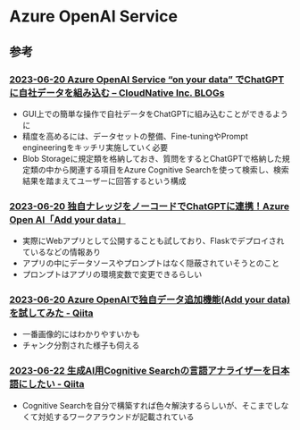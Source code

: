 # Azure OpenAI Service

## 参考

### [2023-06-20 Azure OpenAI Service “on your data” でChatGPTに自社データを組み込む – CloudNative Inc. BLOGs](https://blog.cloudnative.co.jp/17535/)

- GUI上での簡単な操作で自社データをChatGPTに組み込むことができるように
- 精度を高めるには、データセットの整備、Fine-tuningやPrompt engineeringをキッチリ実施していく必要
- Blob Storageに規定類を格納しておき、質問をするとChatGPTで格納した規定類の中から関連する項目をAzure Cognitive Searchを使って検索し、検索結果を踏まえてユーザーに回答するという構成

### [2023-06-20 独自ナレッジをノーコードでChatGPTに連携！Azure Open AI「Add your data」](https://zenn.dev/microsoft/articles/azure-openai-add-your-data)

- 実際にWebアプリとして公開することも試しており、Flaskでデプロイされているなどの情報あり
- アプリの中にデータソースやプロンプトはなく隠蔽されていそうとのこと
- プロンプトはアプリの環境変数で変更できるらしい

### [2023-06-20 Azure OpenAIで独自データ追加機能(Add your data)を試してみた - Qiita](https://qiita.com/tmiyata25/items/75a370154c28ee6c6983)

- 一番画像的にはわかりやすいかも
- チャンク分割された様子も伺える

### [2023-06-22 生成AI用Cognitive Searchの言語アナライザーを日本語にしたい - Qiita](https://qiita.com/tmiyata25/items/e8866dfed6dd4b9a02ad)

- Cognitive Searchを自分で構築すれば色々解決するらしいが、そこまでしなくて対処するワークアラウンドが記載されている
